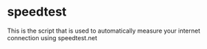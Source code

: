 # speedtest
This is the script that is used to automatically measure your internet connection using speedtest.net
